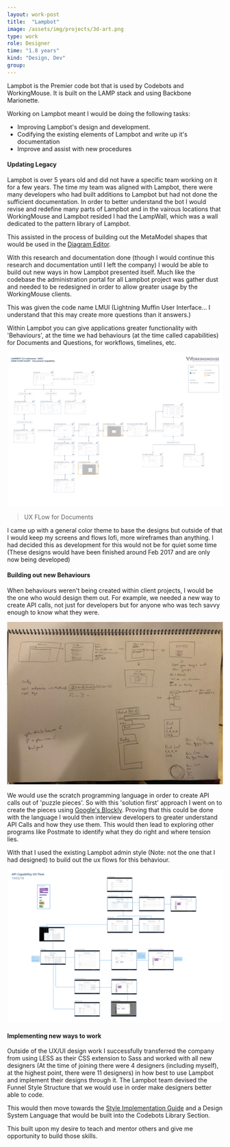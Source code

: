 ```yaml
---
layout: work-post
title:  "Lampbot"
image: /assets/img/projects/3d-art.png
type: work
role: Designer
time: "1.8 years"
kind: "Design, Dev"
group:
---
```

Lampbot is the Premier code bot that is used by Codebots and WorkingMouse. It is built on the LAMP stack and using Backbone Marionette. 

Working on Lampbot meant I would be doing the following tasks:
- Improving Lampbot's design and development. 
- Codifying the existing elements of Lampbot and write up it's documentation
- Improve and assist with new procedures

#### Updating Legacy
Lampbot is over 5 years old and did not have a specific team working on it for a few years. The time my team was aligned with Lampbot, there were many developers who had built additions to Lampbot but had not done the sufficient documentation. In order to better understand the bot I would revise and redefine many parts of Lampbot and in the vairous locations that WorkingMouse and Lampbot resided I had the LampWall, which was a wall dedicated to the pattern library of Lampbot.

This assisted in the process of building out the MetaModel shapes that would be used in the [Diagram Editor](/work/diagram-editor).

With this research and documentation done (though I would continue this research and documentation until I left the company) I would be able to build out new ways in how Lampbot presented itself. Much like the codebase the administration portal for all Lampbot project was gather dust and needed to be redesigned in order to allow greater usage by the WorkingMouse clients. 

This was given the code name LMUI (Lightning Muffin User Interface... I understand that this may create more questions than it answers.) 

Within Lampbot you can give applications greater functionality with 'Behaviours', at the time we had behaviours (at the time called capabilities) for Documents and Questions, for workflows, timelines, etc.

![UX Flow for the Documents Capability](/assets/img/work/20170426_Working-Mouse_lampbot_documents.png "UX Flow for the Documents Capability")
>UX FLow for Documents

I came up with a general color theme to base the designs but outside of that I would keep my screens and flows lofi, more wireframes than anything. I had decided this as development for this would not be for quiet some time (These designs would have been finished around Feb 2017 and are only now being developed)

#### Building out new Behaviours

When behaviours weren't being created within client projects, I would be the one who would design them out. For example, we needed a new way to create API calls, not just for developers but for anyone who was tech savvy enough to know what they were. 

![Early Sketches for The API Behaviours](/assets/img/work/api-sketches.JPG "Early Sketches for The API Behaviours")

We would use the scratch programming language in order to create API calls out of 'puzzle pieces'. So with this 'solution first' approach I went on to create the pieces using [Google's Blockly](https://developers.google.com/blockly/).
Proving that this could be done with the language I would then interview developers to greater understand API Calls and how they use them. This would then lead to exploring other programs like Postmate to identify what they do right and where tension lies. 

With that I used the existing Lampbot admin style (Note: not the one that I had designed) to build out the ux flows for this behaviour.

![UX Flow for API Capabilities](/assets/img/work/App-capability-uxflow.png "UX Flow for API Capabilities")

#### Implementing new ways to work 

Outside of the UX/UI design work I successfully transferred the company from using LESS as their CSS extension to Sass and worked with all new designers (At the time of joining there were 4 designers (including myself), at the highest point, there were 11 designers) in how best to use Lampbot and implement their designs through it. The Lampbot team devised the Funnel Style Structure that we would use in order make designers better able to code. 

This would then move towards the [Style Implementation Guide](/work/style-implementation) and a Design System Language that would be built into the Codebots Library Section.

This built upon my desire to teach and mentor others and give me opportunity to build those skills.
